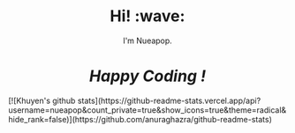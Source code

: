 <h1 align='center'>Hi! :wave:</h1>
<p align='center'>I'm Nueapop.</p>
<h1 align='center'><i>Happy Coding !</i></h1>
[![Khuyen's github stats](https://github-readme-stats.vercel.app/api?username=nueapop&count_private=true&show_icons=true&theme=radical&hide_rank=false)](https://github.com/anuraghazra/github-readme-stats)